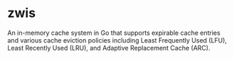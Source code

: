 # zwis
An in-memory cache system in Go that supports expirable cache entries and various cache eviction policies including Least Frequently Used (LFU), Least Recently Used (LRU), and Adaptive Replacement Cache (ARC).
